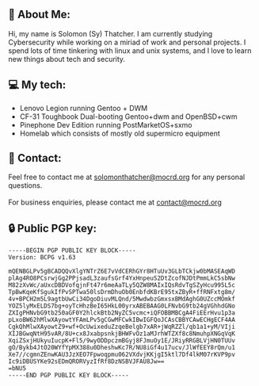 ## 🧍 About Me:

Hi, my name is Solomon (Sy) Thatcher. I am currently studying
Cybersecurity while working on a miriad of work and personal projects.
I spend lots of time tinkering with linux and unix systems,
and I love to learn new things about tech and security.


## 💻 My tech:

- Lenovo Legion running Gentoo + DWM
- CF-31 Toughbook Dual-booting Gentoo+dwm and OpenBSD+cwm
- Pinephone Dev Edition running PostMarketOS+sxmo
- Homelab which consists of mostly old supermicro equipment

## 📧 Contact:
Feel free to contact me at solomonthatcher@mocrd.org for any personal questions.<br /><br />
For business enquiries, please contact me at contact@mocrd.org

## 🔒 Public PGP key:
```
-----BEGIN PGP PUBLIC KEY BLOCK-----
Version: BCPG v1.63

mQENBGLPv5gBCADQQvXlgYNTrZ6E7vVdCERhGYr8HTuUv3GLbTCkjw0bMASEAqWD
plAg4RO8PCsrwjGg2PPjsadL3zaufsGrf4YxHnpeuS2DtZcofNJDtPmmLkC5sbNw
M82zXvWc/aUxcDBDVofqjnFt47r6meAaTLy5QZW8MAIxIQsRdvTgSZyHcu995L5c
TpBwKqeKfSgukIfPvSPTwa50lsDrmDhuOb0EnbfdKBrE95txZByR+ffRNFxtg8m/
4v+BPCH2m5L9agtbUwCi34DgoDiuvMLQnd/5MwdwbzGmxsxBMdAghG0UZccMOmkf
YOZ5lyMxELDS7bg+oyTcHhzBeI65HkL00yrxABEBAAG0LFNvbG9tb24gVGhhdGNo
ZXIgPHNvbG9tb250aGF0Y2hlckBtb2NyZC5vcmc+iQFOBBMBCgA4FiEErHvu1p3a
pLxoBW62hMlwXAyowtYFAmLPv5gCGwMFCwkIBwIGFQoJCAsCBBYCAwECHgECF4AA
CgkQhMlwXAyowtZ9+wf+OcUwixeduZzqeBelgb7xAR+jWqRZZl/qb1a1+yM/VIji
XIJBGwqNtH95vAR/8U+cx8JxabpsnkjBHWFvOz1aMJrhWTZXf8c8NmuhpXNGqVqK
XqiZSxjHUkyuIucpK+Fl5/9wyODDpczmBGyj8FJmuOy1E/JRiyRRGBLVjHN0TUUv
gO/Bykb4JtO20WYfYpMX388u0DheshwKc7R/NU8iGf4u17ucv/JlWfEEY8rQm/u1
Xe7//cgmnZEnwKAU3JzXEO7Fpwoqpmu062VXdvjKKjgI5ktl7Df4lkM07rKVP9pv
Ic9iDBUSYKe92sEDmQRORVyzIfRf8DzNSBVJFAU8Jw==
=bNU5
-----END PGP PUBLIC KEY BLOCK-----
```

